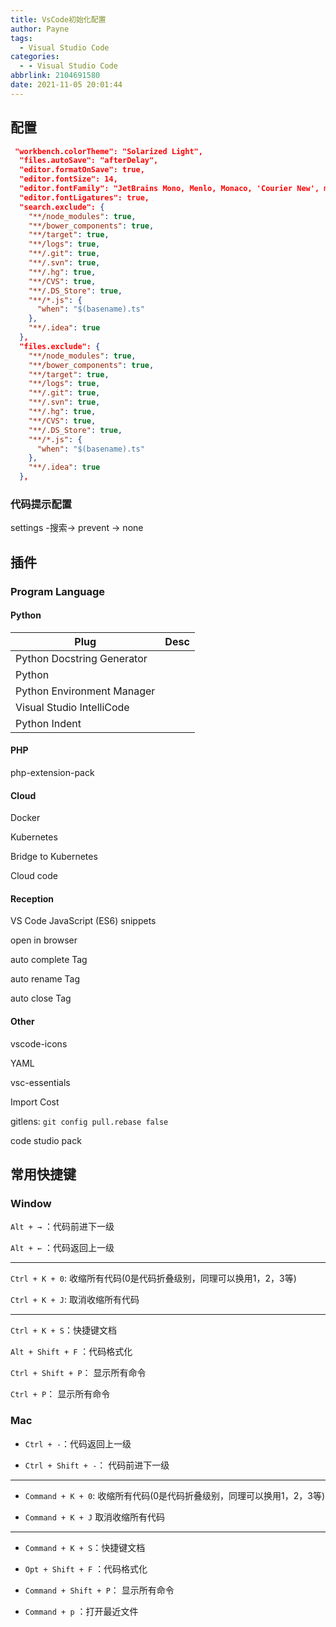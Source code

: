 ```yaml
---
title: VsCode初始化配置
author: Payne
tags:
  - Visual Studio Code
categories:
  - - Visual Studio Code
abbrlink: 2104691580
date: 2021-11-05 20:01:44
---
```


## 配置

```json
 "workbench.colorTheme": "Solarized Light",
  "files.autoSave": "afterDelay",
  "editor.formatOnSave": true,
  "editor.fontSize": 14,
  "editor.fontFamily": "JetBrains Mono, Menlo, Monaco, 'Courier New', monospace",
  "editor.fontLigatures": true,
  "search.exclude": {
    "**/node_modules": true,
    "**/bower_components": true,
    "**/target": true,
    "**/logs": true,
    "**/.git": true,
    "**/.svn": true,
    "**/.hg": true,
    "**/CVS": true,
    "**/.DS_Store": true,
    "**/*.js": {
      "when": "$(basename).ts"
    },
    "**/.idea": true
  },
  "files.exclude": {
    "**/node_modules": true,
    "**/bower_components": true,
    "**/target": true,
    "**/logs": true,
    "**/.git": true,
    "**/.svn": true,
    "**/.hg": true,
    "**/CVS": true,
    "**/.DS_Store": true,
    "**/*.js": {
      "when": "$(basename).ts"
    },
    "**/.idea": true
  },
```

### 代码提示配置

settings -搜索-> prevent -> none

## 插件

### Program Language

#### Python

| Plug                       | Desc |
| -------------------------- | ---- |
| Python Docstring Generator |      |
| Python                     |      |
| Python Environment Manager |      |
| Visual Studio IntelliCode  |      |
| Python Indent              |      |



#### PHP

php-extension-pack


#### Cloud 

Docker

Kubernetes

Bridge to Kubernetes

Cloud code

#### Reception

VS Code JavaScript (ES6) snippets

open in browser

auto complete Tag

auto rename Tag

auto close Tag


#### Other

vscode-icons

YAML

vsc-essentials

Import Cost

gitlens:	`git config pull.rebase false`


code studio pack

## 常用快捷键

### Window

`Alt + →` ：代码前进下一级

`Alt + ←` ：代码返回上一级

---

`Ctrl + K + 0`:	收缩所有代码(0是代码折叠级别，同理可以换用1，2，3等)

`Ctrl + K + J`:	取消收缩所有代码

---

`Ctrl + K + S`：快捷键文档

`Alt + Shift + F` ：代码格式化

`Ctrl + Shift + P`： 显示所有命令

`Ctrl + P`： 显示所有命令



### Mac

- `Ctrl + -`：代码返回上一级

- `Ctrl + Shift + -`： 代码前进下一级

---

- `Command + K + 0`:	收缩所有代码(0是代码折叠级别，同理可以换用1，2，3等)

- `Command + K + J` 取消收缩所有代码

---

- `Command + K + S`：快捷键文档

- `Opt + Shift + F` ：代码格式化

- `Command + Shift + P`： 显示所有命令

- `Command + p` ：打开最近文件

